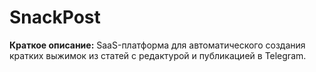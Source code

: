 # SnackPost

**Краткое описание:** SaaS-платформа для автоматического создания кратких выжимок из статей с редактурой и публикацией в Telegram.